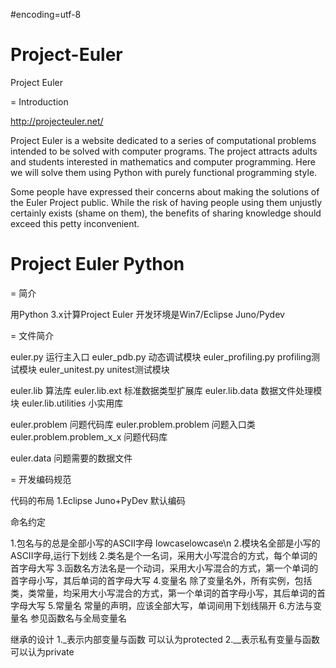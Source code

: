 ﻿#encoding=utf-8

Project-Euler
=============

Project Euler

= Introduction

http://projecteuler.net/

Project Euler is a website dedicated to a series of computational problems intended to be solved with computer programs. The project attracts adults and students interested in mathematics and computer programming. Here we will solve them using Python with purely functional programming style. 

Some people have expressed their concerns about making the solutions of the Euler Project public. While the risk of having people using them unjustly certainly exists (shame on them), the benefits of sharing knowledge should exceed this petty inconvenient.

Project Euler Python
=======================

= 简介

用Python 3.x计算Project Euler 开发环境是Win7/Eclipse Juno/Pydev


= 文件简介

euler.py 运行主入口
euler_pdb.py 动态调试模块
euler_profiling.py profiling测试模块
euler_unitest.py unitest测试模块

euler.lib 算法库
euler.lib.ext 标准数据类型扩展库
euler.lib.data 数据文件处理模块
euler.lib.utilities 小实用库

euler.problem 问题代码库
euler.problem.problem 问题入口类
euler.problem.problem_x_x 问题代码库

euler.data 问题需要的数据文件


= 开发编码规范

代码的布局
1.Eclipse Juno+PyDev 默认编码

命名约定

1.包名与的总是全部小写的ASCII字母 lowcaselowcase\n
2.模块名全部是小写的ASCII字母,运行下划线
2.类名是个一名词，采用大小写混合的方式，每个单词的首字母大写
3.函数名方法名是一个动词，采用大小写混合的方式，第一个单词的首字母小写，其后单词的首字母大写
4.变量名 除了变量名外，所有实例，包括类，类常量，均采用大小写混合的方式，第一个单词的首字母小写，其后单词的首字母大写
5.常量名 常量的声明，应该全部大写，单词间用下划线隔开
6.方法与变量名 参见函数名与全局变量名


继承的设计
1._表示内部变量与函数 可以认为protected
2.__表示私有变量与函数 可以认为private






